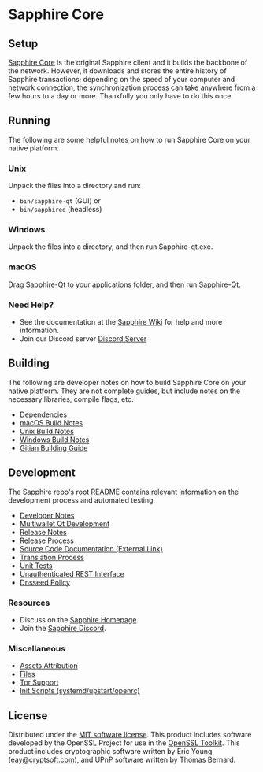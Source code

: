 Sapphire Core
=============

Setup
---------------------
[Sapphire Core](https://sappcoin.com/) is the original Sapphire client and it builds the backbone of the network. However, it downloads and stores the entire history of Sapphire transactions; depending on the speed of your computer and network connection, the synchronization process can take anywhere from a few hours to a day or more. Thankfully you only have to do this once.

Running
---------------------
The following are some helpful notes on how to run Sapphire Core on your native platform.

### Unix

Unpack the files into a directory and run:

- `bin/sapphire-qt` (GUI) or
- `bin/sapphired` (headless)

### Windows

Unpack the files into a directory, and then run Sapphire-qt.exe.

### macOS

Drag Sapphire-Qt to your applications folder, and then run Sapphire-Qt.

### Need Help?

* See the documentation at the [Sapphire Wiki](https://github.com/decenomy/SAPP/tree/master/doc)
for help and more information.
* Join our Discord server [Discord Server](https://discord.gg/zgcXB76)

Building
---------------------
The following are developer notes on how to build Sapphire Core on your native platform. They are not complete guides, but include notes on the necessary libraries, compile flags, etc.

- [Dependencies](dependencies.md)
- [macOS Build Notes](build-osx.md)
- [Unix Build Notes](build-unix.md)
- [Windows Build Notes](build-windows.md)
- [Gitian Building Guide](gitian-building.md)

Development
---------------------
The Sapphire repo's [root README](/README.md) contains relevant information on the development process and automated testing.

- [Developer Notes](developer-notes.md)
- [Multiwallet Qt Development](multiwallet-qt.md)
- [Release Notes](release-notes.md)
- [Release Process](release-process.md)
- [Source Code Documentation (External Link)](https://github.com/decenomy/SAPP/tree/master/doc)
- [Translation Process](translation_process.md)
- [Unit Tests](unit-tests.md)
- [Unauthenticated REST Interface](REST-interface.md)
- [Dnsseed Policy](dnsseed-policy.md)

### Resources
* Discuss on the [Sapphire Homepage](https://sappcoin.com/).
* Join the [Sapphire Discord](https://discord.gg/zgcXB76).

### Miscellaneous
- [Assets Attribution](assets-attribution.md)
- [Files](files.md)
- [Tor Support](tor.md)
- [Init Scripts (systemd/upstart/openrc)](init.md)

License
---------------------
Distributed under the [MIT software license](/COPYING).
This product includes software developed by the OpenSSL Project for use in the [OpenSSL Toolkit](https://www.openssl.org/). This product includes
cryptographic software written by Eric Young ([eay@cryptsoft.com](mailto:eay@cryptsoft.com)), and UPnP software written by Thomas Bernard.
